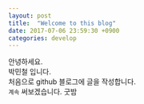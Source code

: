 ```yaml
---
layout: post
title:  "Welcome to this blog"
date: 2017-07-06 23:59:30 +0900
categories: develop
---
```


안녕하세요.  
박민철 입니다.  
처음으로 github 블로그에 글을 작성합니다.  
`계속` 써보겠습니다. 굿밤
